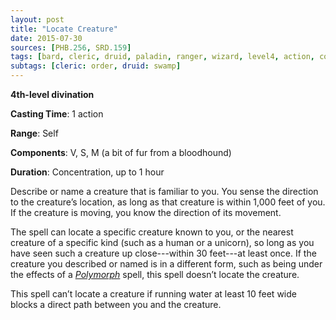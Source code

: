 ```yaml
---
layout: post
title: "Locate Creature"
date: 2015-07-30
sources: [PHB.256, SRD.159]
tags: [bard, cleric, druid, paladin, ranger, wizard, level4, action, concentration, divination]
subtags: [cleric: order, druid: swamp]
---
```


**4th-level divination**

**Casting Time**: 1 action

**Range**: Self

**Components**: V, S, M (a bit of fur from a bloodhound)

**Duration**: Concentration, up to 1 hour

Describe or name a creature that is familiar to you. You sense the direction to the creature’s location, as long as that creature is within 1,000 feet of you. If the creature is moving, you know the direction of its movement.

The spell can locate a specific creature known to you, or the nearest creature of a specific kind (such as a human or a unicorn), so long as you have seen such a creature up close---within 30 feet---at least once. If the creature you described or named is in a different form, such as being under the effects of a *[Polymorph](polymorph)* spell, this spell doesn’t locate the creature.

This spell can’t locate a creature if running water at least 10 feet wide blocks a direct path between you and the creature.
